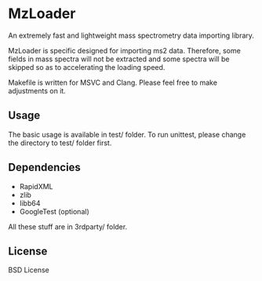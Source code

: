 # MzLoader

An extremely fast and lightweight mass spectrometry data importing library.

MzLoader is specific designed for importing ms2 data. Therefore, some fields in
mass spectra will not be extracted and some spectra will be skipped so as to
accelerating the loading speed.

Makefile is written for MSVC and Clang. Please feel free to make adjustments on
it.

## Usage

The basic usage is available in test/ folder. To run unittest, please change
the directory to test/ folder first.

## Dependencies

- RapidXML
- zlib
- libb64
- GoogleTest (optional)

All these stuff are in 3rdparty/ folder.

## License
BSD License
